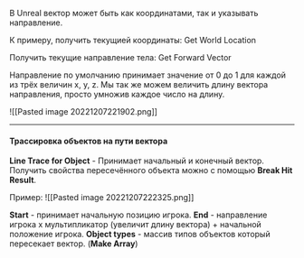 В Unreal вектор может быть как координатами, так и указывать направление.

К примеру, получить текущией координаты:
Get World Location

Получить текущие направление тела:
Get Forward Vector

Направление по умолчанию принимает значение от 0 до 1 для каждой из трёх величин x, y, z. 
Мы так же можем величить длину вектора направления, просто умножив каждое число на длину.

![[Pasted image 20221207221902.png]]

---
#### Трассировка объектов на пути вектора

**Line Trace for Object** - Принимает начальный и конечный вектор.
Получить свойства пересечённого объекта можно с помощью **Break Hit Result**.

Пример:
![[Pasted image 20221207222325.png]]

**Start** - принимает начальную позицию игрока.
**End** - направление игрока x мультипликатор (увеличит длину вектора) + начальной положение игрока.
**Object types** - массив типов объектов который пересекает вектор. (**Make Array**)